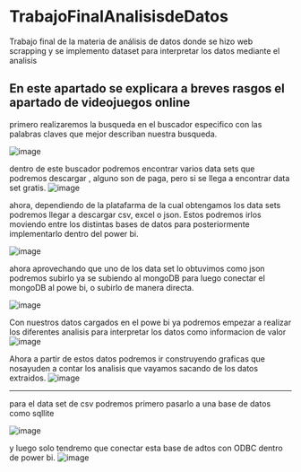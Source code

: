 # TrabajoFinalAnalisisdeDatos
Trabajo final de la materia de análisis de datos  donde se hizo web scrapping y se implemento dataset para interpretar los datos mediante el analisis


## En este apartado se explicara a breves rasgos el apartado de videojuegos online

primero realizaremos la busqueda en el buscador especifico con las palabras claves que mejor describan nuestra busqueda.

![image](https://user-images.githubusercontent.com/88470677/156864997-04753022-a13c-443d-a000-677647dc312b.png)

dentro de este buscador podremos encontrar varios data  sets  que podremos descargar , alguno son de paga, pero si se llega a encontrar  data set gratis.
![image](https://user-images.githubusercontent.com/88470677/156865176-5b872ec6-599d-4948-b03f-e28429cb6ae1.png)

ahora, dependiendo de la platafarma de la cual obtengamos los data sets  podremos llegar a descargar csv, excel o json. Estos podremos irlos moviendo entre los distintas bases de datos para posteriormente implementarlo dentro del power bi.

![image](https://user-images.githubusercontent.com/88470677/156865220-88ea9f43-3f28-41df-b6e9-9890f836ca40.png)


ahora aprovechando que uno de los data set lo obtuvimos como json podremos subirlo ya se subiendo al mongoDB para luego conectar el mongoDB al  powe bi, o subirlo de manera directa.

![image](https://user-images.githubusercontent.com/88470677/156865408-c489ef07-f533-4523-999d-9d3d7f61fc5e.png)


Con nuestros datos cargados en el powe bi ya podremos empezar a realizar los diferentes analisis para interpretar los datos como informacion de valor 
![image](https://user-images.githubusercontent.com/88470677/156865429-03ca80c5-2e32-4357-881f-d72936130c49.png)

Ahora a partir de estos datos podremos ir construyendo graficas que nosayuden a contar los analisis que vayamos sacando de los datos extraidos.
![image](https://user-images.githubusercontent.com/88470677/156865590-4eec6caf-07a1-428a-b77e-8e5de38acaa4.png)


---
para el data set de csv podremos primero pasarlo a una base de datos como sqllite

![image](https://user-images.githubusercontent.com/88470677/156865645-07c3245e-8435-4a47-94ea-e13efac8da9d.png)

y luego solo tendremo que conectar esta base de adtos con ODBC dentro de power bi.
![image](https://user-images.githubusercontent.com/88470677/156865673-5353269c-3c64-406f-b481-7d2d1b177708.png)


